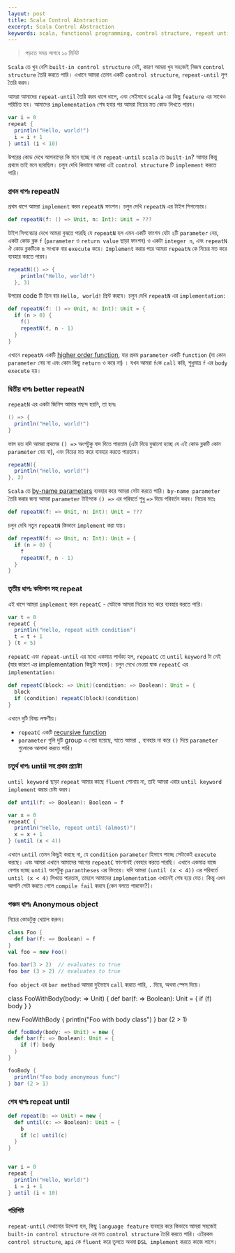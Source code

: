 ```yaml
---
layout: post
title: Scala Control Abstraction
excerpt: Scala Control Abstraction
keywords: scala, functional programming, control structure, repeat until, custom, by-name
---
```

> পড়তে সময় লাগবে ১০ মিনিট

`Scala` তে খুব বেশি `built-in control structure` নেই, কারণ আমরা খুব সহজেই নিজস্ব `control structure` তৈরি 
করতে পারি। এখানে আমরা তেমন একটি `control structure`, `repeat-until` লুপ তৈরি করব। 

আমরা আমাদের `repeat-until` তৈরি করব ধাপে ধাপে, এবং সেইসাথে `scala` এর কিছু `feature` এর সাথেও পরিচিত হব। 
আমাদের `implementation` শেষ হবার পর আমরা নিচের মত কোড লিখতে পারব। 

```scala
var i = 0
repeat {
  println("Hello, world!")
  i = i + 1
} until (i < 10)
```

উপরের কোড দেখে আপনাদের কি মনে হচ্ছে না যে `repeat-until` `scala` তে `built-in`? আমার কিন্তু প্রথমে তাই মনে হয়েছিল। চলুন দেখি কিভাবে 
আমরা এই `control structure` টি `implement` করতে পারি।  

###  প্রথম ধাপঃ repeatN
প্রথম ধাপে আমরা `implement` করব `repeatN` ফাংশন। চলুন দেখি `repeatN` এর টাইপ সিগনেচার।

```scala
def repeatN(f: () => Unit, n: Int): Unit = ??? 
```

টাইপ সিগনেচার দেখে আমরা বুঝতে পারছি যে `repeatN` হল এমন একটি ফাংশন যেটা ২টি `parameter` নেয়, একটা
কোড ব্লক `f` (`parameter` ও `return value` ছাড়া ফাংশন) ও একটা `integer n`, এবং `repeatN` ঐ কোড ব্লকটিকে `n` সংখ্যক বার `execute` করে। `Implement` করার পরে 
আমরা `repeatN` কে নিচের মত করে ব্যবহার করতে পারব।  

```scala
repeatN(() => {
    println("Hello, world!")
  }, 3)
```

উপরের code টি তিন বার `Hello, world!` প্রিন্ট করবে। চলুন দেখি `repeatN` এর `implementation`:

```scala
def repeatN(f: () => Unit, n: Int): Unit = {
  if (n > 0) {
    f()
    repeatN(f, n - 1)
  }
}
```

এখানে `repeatN` একটি [higher order function](https://docs.scala-lang.org/tour/higher-order-functions.html), 
যার প্রথম `parameter` একটি `function` (যা কোন `parameter` নেয় না এবং কোন কিছু
`return` ও করে না) ।  যখন আমরা `f`কে  `call` করি, শুধুমাত্র `f` এর `body execute` হয়। 


### দ্বিতীয় ধাপঃ better repeatN
`repeatN` এর একটা জিনিস আমার পছন্দ হয়নি, তা হলঃ

```scala
() => {
  println("Hello, world!")
}
```

ভাল হত যদি আমরা প্রথমের `() =>` অংশটুকু বাদ দিতে পারতাম (এটা দিয়ে বুঝানো হচ্ছে যে এই কোড ব্লকটি কোন `parameter` নেয় না), 
এবং নিচের মত করে ব্যবহার করতে পারতাম।

```scala
repeatN({
  println("Hello, world!")
}, 3)
```

`Scala` তে [by-name parameters](https://docs.scala-lang.org/tour/by-name-parameters.html) ব্যবহার করে আমরা সেটা করতে পারি। 
`by-name parameter` তৈরি করার জন্য আমরা `parameter` টাইপকে `() =>` এর পরিবর্তে শুধু `=>` দিয়ে পরিবর্তন করব। নিচের মতঃ

```scala
def repeatN(f: => Unit, n: Int): Unit = ???
```

চলুন দেখি নতুন `repeatN` কিভাবে `implement` করা যায়।

```scala 
def repeatN(f: => Unit, n: Int): Unit = {
  if (n > 0) {
    f
    repeatN(f, n - 1)
  }
}
```


### তৃতীয় ধাপঃ কন্ডিশন সহ repeat  
এই ধাপে আমরা `implement` করব `repeatC` - যেটাকে আমরা নিচের মত করে ব্যবহার করতে পারি।  

```scala
var t = 0
repeatC {
  println("Hello, repeat with condition")
  t = t + 1
} (t < 5)
```

`repeatC` এবং `repeat-until` এর মধ্যে একমাত্র পার্থক্য হল, `repeatC` তে `until` `keyword` টা নেই (যার কারণে এর implementation 
কিছুটা সহজ)। চলুন দেখে নেওয়া যাক `repeatC` এর `implementation`। 

```scala
def repeatC(block: => Unit)(condition: => Boolean): Unit = {
  block
  if (condition) repeatC(block)(condition)
}
```

এখানে দুটি বিষয় লক্ষণীয়। 
* `repeatC` একটি [recursive function](https://alvinalexander.com/scala/scala-recursion-examples-recursive-programming)
* `parameter` গুলি দুটি group এ নেয়া হয়েছে, যাতে আমরা `,` ব্যবহার না করে `()` দিয়ে `parameter` গুলোকে আলাদা করতে পারি।  

### চতুর্থ ধাপঃ until সহ প্রথম প্রচেষ্টা 

`until keyword` ছাড়া `repeat` আমার কাছে `fluent` শোনায় না, তাই আমরা এবার `until keyword implement` করার চেষ্টা করব।  

```scala
def until(f: => Boolean): Boolean = f

var x = 0
repeatC {
  println("Hello, repeat until (almost)")
  x = x + 1
} (until (x < 4))
```
এখানে `until` তেমন কিছুই করছে না, যে `condition` `parameter` হিসাবে পাচ্ছে সেটাকেই `execute` করছে। 
এবং আমরা এখানে আমাদের আগের `repeatC` ফাংশানই বেবহার করতে পারছি। এখানে একমাত্র বাজে বেপার হচ্ছে `until` অংশটুকু `parantheses` এর ভিতরে। 
যদি আমরা `(until (x < 4))` এর পরিবর্তে `until (x < 4)` লিখতে পারতাম, তাহলে আমাদের `implementation` এখানেই শেষ হয়ে যেত। কিন্তু 
এখন আপনি সেটা করতে গেলে `compile fail` করবে (কেন বলতে পারবেন?)। 

### পঞ্চম ধাপঃ Anonymous object 

নিচের কোডটুকু খেয়াল করুন। 

```scala
class Foo {
  def bar(f: => Boolean) = f
}
val foo = new Foo()

foo.bar(3 > 2)  // evaluates to true  
foo bar (3 > 2) // evaluates to true  
```

`foo object` এর `bar method` আমরা দুইভাবে `call` করতে পারি, `.` দিয়ে, অথবা স্পেস দিয়ে।  

class FooWithBody(body: => Unit) {
  def bar(f: => Boolean): Unit = {
    if (f) body
  }
}

new FooWithBody {
  println("Foo with body class")
} bar (2 > 1)

```scala
def fooBody(body: => Unit) = new {
  def bar(f: => Boolean): Unit = {
    if (f) body
  }
}

fooBody {
  println("Foo body anonymous func")
} bar (2 > 1)
```

### শেষ ধাপঃ repeat until 
 
```scala
def repeat(b: => Unit) = new {
  def until(c: => Boolean): Unit = {
    b
    if (c) until(c)
  }
}


var i = 0
repeat {
  println("Hello, World!")
  i = i + 1
} until (i < 10)
```

### পরিশিষ্ট
`repeat-until` দেখানোর উদ্দেশ্য হল, কিছু `language feature` ব্যবহার করে কিভাবে আমরা সহজেই `built-in control structure` এর মত 
`control structure` তৈরি করতে পারি। এইরকম `control structure`, `api` কে `fluent` করে তুলতে অথবা `DSL implement` করতে কাজে লাগে।    
